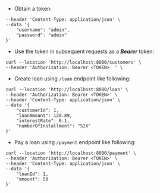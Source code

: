* Obtain a token:

```curl --location 'http://localhost:8080/authenticate' \
--header 'Content-Type: application/json' \
--data '{
    "username": "admin",
    "password": "admin"
}'
```
* Use the token in subsequent requests as a _**Bearer**_ token:

```
curl --location 'http://localhost:8080/customers' \
--header 'Authorization: Bearer <TOKEN>  ' \
```


* Create loan using `/loan` endpoint like following:

```
curl --location 'http://localhost:8080/loan' \
--header 'Authorization: Bearer <TOKEN>' \
--header 'Content-Type: application/json' \
--data '{
    "customerId": 1,
    "loanAmount": 120.89,
    "interestRate": 0.1,
    "numberOfInstallment": "SIX"
}'
```

* Pay a loan using `/payment` endpoint like following:

```
curl --location 'http://localhost:8080/payment' \
--header 'Authorization: Bearer <TOKEN>' \
--header 'Content-Type: application/json' \
--data '{
    "loanId": 1,
    "amount": 50
}'
```
